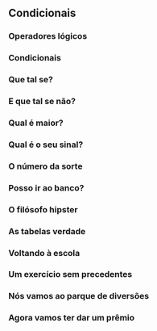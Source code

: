 ## Condicionais

### Operadores lógicos

### Condicionais

### Que tal se?

### E que tal se não?

### Qual é maior?

### Qual é o seu sinal?

### O número da sorte

### Posso ir ao banco?

### O filósofo hipster

### As tabelas verdade

### Voltando à escola

### Um exercício sem precedentes

### Nós vamos ao parque de diversões

### Agora vamos ter dar um prêmio
